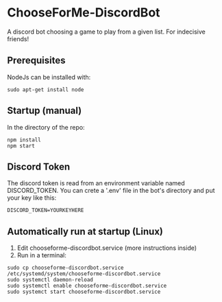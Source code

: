 # ChooseForMe-DiscordBot
 A discord bot choosing a game to play from a given list. For indecisive friends!

## Prerequisites
NodeJs can be installed with:
```
sudo apt-get install node
```

## Startup (manual)
In the directory of the repo:
```
npm install
npm start
```

## Discord Token
The discord token is read from an environment variable named DISCORD_TOKEN.
You can crete a '.env' file in the bot's directory and put your key like this:
```
DISCORD_TOKEN=YOURKEYHERE
```

## Automatically run at startup (Linux)
1. Edit chooseforme-discordbot.service (more instructions inside)
2. Run in a terminal:
```
sudo cp chooseforme-discordbot.service /etc/systemd/system/chooseforme-discordbot.service
sudo systemctl daemon-reload
sudo systemctl enable chooseforme-discordbot.service
sudo systemct start chooseforme-discordbot.service
```
